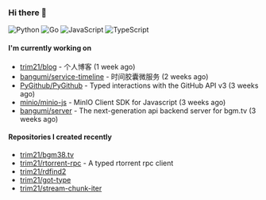 ### Hi there 👋

![Python](https://img.shields.io/badge/python-3670A0?style=for-the-badge&logo=python&logoColor=ffdd54)
![Go](https://img.shields.io/badge/go-%2300ADD8.svg?style=for-the-badge&logo=go&logoColor=white)
![JavaScript](https://img.shields.io/badge/javascript-%23323330.svg?style=for-the-badge&logo=javascript&logoColor=%23F7DF1E)
![TypeScript](https://img.shields.io/badge/typescript-%23007ACC.svg?style=for-the-badge&logo=typescript&logoColor=white)

#### I'm currently working on

- [trim21/blog](https://github.com/trim21/blog) - 个人博客 (1 week ago)
- [bangumi/service-timeline](https://github.com/bangumi/service-timeline) - 时间胶囊微服务 (2 weeks ago)
- [PyGithub/PyGithub](https://github.com/PyGithub/PyGithub) - Typed interactions with the GitHub API v3 (3 weeks ago)
- [minio/minio-js](https://github.com/minio/minio-js) - MinIO Client SDK for Javascript (3 weeks ago)
- [bangumi/server](https://github.com/bangumi/server) - The next-generation api backend server for bgm.tv (3 weeks ago)

#### Repositories I created recently

- [trim21/bgm38.tv](https://github.com/trim21/bgm38.tv)
- [trim21/rtorrent-rpc](https://github.com/trim21/rtorrent-rpc) - A typed rtorrent rpc client
- [trim21/rdfind2](https://github.com/trim21/rdfind2)
- [trim21/got-type](https://github.com/trim21/got-type)
- [trim21/stream-chunk-iter](https://github.com/trim21/stream-chunk-iter)
